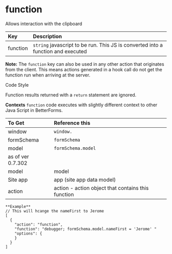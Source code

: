 # function

Allows interaction with the clipboard

| Key | Description |
| :--- | :--- |
| function | `string` javascript to be run. This JS is converted into a function and executed |

**Note:** The `function` key can also be used in any other action that originates from the client. This means actions generated in a hook call do not get the function run when arriving at the server.

Code Style

Function results returned with a `return` statement are ignored.

**Contexts** `function` code executes with slightly different context to other Java Script in BetterForms.

| To Get | Reference this |
| :--- | :--- |
| window | `window.` |
| formSchema | `formSchema` |
| model | `formSchema.model` |
| as of ver 0.7.302 |  |
| model | model |
| Site app | app \(site app data model\) |
| action | action - action object that contains this function |

```text
**Example**
// This will hcange the nameFirst to Jerome
[
  {
    "action": "function",
    "function": "debugger; formSchema.model.nameFirst = 'Jerome' "
    "options": {
    }
  }
]
```


